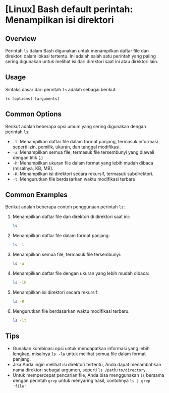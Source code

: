 # [Linux] Bash default perintah: Menampilkan isi direktori

## Overview
Perintah `ls` dalam Bash digunakan untuk menampilkan daftar file dan direktori dalam lokasi tertentu. Ini adalah salah satu perintah yang paling sering digunakan untuk melihat isi dari direktori saat ini atau direktori lain.

## Usage
Sintaks dasar dari perintah `ls` adalah sebagai berikut:

```
ls [options] [arguments]
```

## Common Options
Berikut adalah beberapa opsi umum yang sering digunakan dengan perintah `ls`:

- `-l`: Menampilkan daftar file dalam format panjang, termasuk informasi seperti izin, pemilik, ukuran, dan tanggal modifikasi.
- `-a`: Menampilkan semua file, termasuk file tersembunyi yang diawali dengan titik (.)
- `-h`: Menampilkan ukuran file dalam format yang lebih mudah dibaca (misalnya, KB, MB).
- `-R`: Menampilkan isi direktori secara rekursif, termasuk subdirektori.
- `-t`: Mengurutkan file berdasarkan waktu modifikasi terbaru.

## Common Examples
Berikut adalah beberapa contoh penggunaan perintah `ls`:

1. Menampilkan daftar file dan direktori di direktori saat ini:
   ```bash
   ls
   ```

2. Menampilkan daftar file dalam format panjang:
   ```bash
   ls -l
   ```

3. Menampilkan semua file, termasuk file tersembunyi:
   ```bash
   ls -a
   ```

4. Menampilkan daftar file dengan ukuran yang lebih mudah dibaca:
   ```bash
   ls -lh
   ```

5. Menampilkan isi direktori secara rekursif:
   ```bash
   ls -R
   ```

6. Mengurutkan file berdasarkan waktu modifikasi terbaru:
   ```bash
   ls -lt
   ```

## Tips
- Gunakan kombinasi opsi untuk mendapatkan informasi yang lebih lengkap, misalnya `ls -la` untuk melihat semua file dalam format panjang.
- Jika Anda ingin melihat isi direktori tertentu, Anda dapat menambahkan nama direktori sebagai argumen, seperti `ls /path/to/directory`.
- Untuk mempercepat pencarian file, Anda bisa menggunakan `ls` bersama dengan perintah `grep` untuk menyaring hasil, contohnya `ls | grep 'file'`.